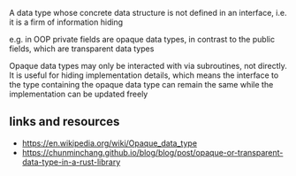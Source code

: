 A data type whose concrete data structure is not defined in an interface, i.e. it is a firm of information hiding

e.g. in OOP private fields are opaque data types, in contrast to the public fields, which are transparent data types

Opaque data types may only be interacted with via subroutines, not directly. It is useful for hiding implementation details, which means the interface to the type containing the opaque data type can remain the same while the implementation can be updated freely

## links and resources

- https://en.wikipedia.org/wiki/Opaque_data_type
- https://chunminchang.github.io/blog/blog/post/opaque-or-transparent-data-type-in-a-rust-library